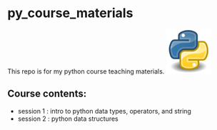 # py_course_materials
This repo is for my python course teaching materials.
<img src="Python.svg.png" style="width=100px;height:100px"/>

## Course contents:
- session 1 : intro to python data types, operators, and string
- session 2 : python data structures
